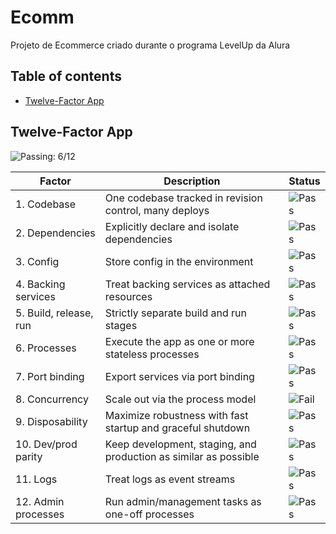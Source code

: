 # Ecomm
Projeto de Ecommerce criado durante o programa LevelUp da Alura

## Table of contents

- [Twelve-Factor App](#twelve-factor-app)

## Twelve-Factor App

<img alt="Passing: 6/12" src="https://img.shields.io/badge/Passing-11%2F12-brightgreen">

| Factor | Description | Status |
|--------|-------------|--------|
| 1. Codebase | One codebase tracked in revision control, many deploys | <img alt="Pass" src="https://img.shields.io/badge/-Pass-brightgreen"> |
| 2. Dependencies | Explicitly declare and isolate dependencies | <img alt="Pass" src="https://img.shields.io/badge/-Pass-brightgreen"> |
| 3. Config | Store config in the environment | <img alt="Pass" src="https://img.shields.io/badge/-Pass-brightgreen"> |
| 4. Backing services | Treat backing services as attached resources | <img alt="Pass" src="https://img.shields.io/badge/-Pass-brightgreen"> |
| 5. Build, release, run | Strictly separate build and run stages | <img alt="Pass" src="https://img.shields.io/badge/-Pass-brightgreen"> |
| 6. Processes | Execute the app as one or more stateless processes | <img alt="Pass" src="https://img.shields.io/badge/-Pass-brightgreen"> |
| 7. Port binding | Export services via port binding | <img alt="Pass" src="https://img.shields.io/badge/-Pass-brightgreen"> |
| 8. Concurrency | Scale out via the process model | <img alt="Fail" src="https://img.shields.io/badge/-Fail-red"> |
| 9. Disposability | Maximize robustness with fast startup and graceful shutdown | <img alt="Pass" src="https://img.shields.io/badge/-Pass-brightgreen"> |
| 10. Dev/prod parity | Keep development, staging, and production as similar as possible | <img alt="Pass" src="https://img.shields.io/badge/-Pass-brightgreen"> |
| 11. Logs | Treat logs as event streams | <img alt="Pass" src="https://img.shields.io/badge/-Pass-brightgreen"> |
| 12. Admin processes | Run admin/management tasks as one-off processes | <img alt="Pass" src="https://img.shields.io/badge/-Pass-brightgreen"> |
